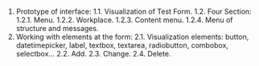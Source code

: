 1. Prototype of interface:
1.1. Visualization of Test Form.
1.2. Four Section:
1.2.1. Menu.
1.2.2. Workplace.
1.2.3. Content menu.
1.2.4. Menu of structure and messages.
2. Working with elements at the form:
2.1. Visualization elements:
button, datetimepicker, label, textbox, textarea,
radiobutton, combobox, selectbox...
2.2. Add.
2.3. Change.
2.4. Delete.